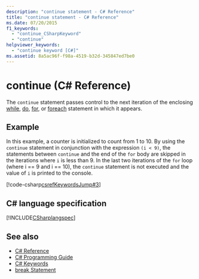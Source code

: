 ```yaml
---
description: "continue statement - C# Reference"
title: "continue statement - C# Reference"
ms.date: 07/20/2015
f1_keywords: 
  - "continue_CSharpKeyword"
  - "continue"
helpviewer_keywords: 
  - "continue keyword [C#]"
ms.assetid: 8a5ac96f-f98a-4519-b32d-345847ed7be0
---
```

# continue (C# Reference)

The `continue` statement passes control to the next iteration of the enclosing [while](./while.md), [do](./do.md), [for](./for.md), or [foreach](./foreach-in.md) statement in which it appears.

## Example

In this example, a counter is initialized to count from 1 to 10. By using the `continue` statement in conjunction with the expression `(i < 9)`, the statements between `continue` and the end of the `for` body are skipped in the iterations where `i` is less than 9. In the last two iterations of the `for` loop (where i == 9 and i == 10), the `continue` statement is not executed and the value of `i` is printed to the console.

[!code-csharp[csrefKeywordsJump#3](~/samples/snippets/csharp/VS_Snippets_VBCSharp/csrefKeywordsJump/CS/csrefKeywordsJump.cs#3)]

## C# language specification

[!INCLUDE[CSharplangspec](~/includes/csharplangspec-md.md)]

## See also

- [C# Reference](../index.md)
- [C# Programming Guide](../../programming-guide/index.md)
- [C# Keywords](./index.md)
- [break Statement](/cpp/cpp/break-statement-cpp)
